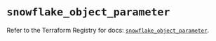 # `snowflake_object_parameter`

Refer to the Terraform Registry for docs: [`snowflake_object_parameter`](https://registry.terraform.io/providers/snowflakedb/snowflake/2.6.0/docs/resources/object_parameter).
